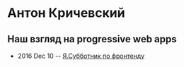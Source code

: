 # Антон Кричевский

## Наш взгляд на progressive web apps
- 2016 Dec 10 -- [Я.Субботник по фронтенду](https://events.yandex.ru/lib/talks/4256/)    
